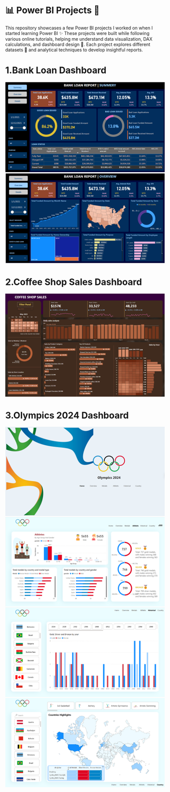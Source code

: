 # 📊 Power BI Projects 🚀
This repository showcases a few Power BI projects I worked on when I started learning Power BI ✨ 
These projects were built while following various online tutorials, helping me understand data visualization, DAX calculations, and dashboard design 🎯. Each project explores different datasets 📂 and analytical techniques to develop insightful reports.  

  

# 1.Bank Loan Dashboard
![](https://github.com/EimanDaoud/Power-BI-Projects/blob/main/bank%20loan%201.png?raw=true)
![](https://github.com/EimanDaoud/Power-BI-Projects/blob/main/bank%20loan%202.png?raw=true)

# 2.Coffee Shop Sales Dashboard
![](https://github.com/EimanDaoud/Power-BI-Projects/blob/main/coffeeshop.png?raw=true)

# 3.Olympics 2024 Dashboard
![](https://github.com/EimanDaoud/Power-BI-Projects/blob/main/olympics1.png?raw=true)
![](https://github.com/EimanDaoud/Power-BI-Projects/blob/main/olympics2.png?raw=true)
![](https://github.com/EimanDaoud/Power-BI-Projects/blob/main/olympics3.png?raw=true)
![](https://github.com/EimanDaoud/Power-BI-Projects/blob/main/olympics4.png?raw=true)



